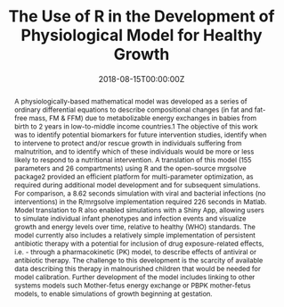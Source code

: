 ---
title: 'The Use of R in the Development of Physiological Model for Healthy Growth'
authors:
- Rena J. Eudy-Byrne
date: '2018-08-15T00:00:00Z'

# Schedule page publish date (NOT proceeding's date).
publishDate: '20001-01-01T00:00:00Z'

# proceeding type.
# Legend: 0 = Uncategorized; 1 = Talk, 2 = Keynote, 3 = Workshop
# To add more update publications_types.toml and en.yaml
publication_types: ['1']
publication_type_description: Talk

# proceeding name and optional abbreviated proceeding name.
publication: Presented at 2018 Conference
publication_short: Presented at 2018 Conference

abstract: A physiologically-based mathematical model was developed as a series of ordinary differential equations to describe compositional changes (in fat and fat-free mass, FM & FFM) due to metabolizable energy exchanges in babies from birth to 2 years in low-to-middle income countries.1 The objective of this work was to identify potential biomarkers for future intervention studies, identify when to intervene to protect and/or rescue growth in individuals suffering from malnutrition, and to identify which of these individuals would be more or less likely to respond to a nutritional intervention. A translation of this model (155 parameters and 26 compartments) using R and the open-source mrgsolve package2 provided an efficient platform for multi-parameter optimization, as required during additional model development and for subsequent simulations. For comparison, a 8.62 seconds simulation with viral and bacterial infections (no interventions) in the R/mrgsolve implementation required 226 seconds in Matlab. Model translation to R also enabled simulations with a Shiny App, allowing users to simulate individual infant phenotypes and infection events and visualize growth and energy levels over time, relative to healthy (WHO) standards. The model currently also includes a relatively simple implementation of persistent antibiotic therapy with a potential for inclusion of drug exposure-related effects, i.e. - through a pharmacokinetic (PK) model, to describe effects of antiviral or antibiotic therapy. The challenge to this development is the scarcity of available data describing this therapy in malnourished children that would be needed for model calibration. Further development of the model includes linking to other systems models such Mother-fetus energy exchange or PBPK mother-fetus models, to enable simulations of growth beginning at gestation.

tags:
- Rstudio
featured: false

links:
url_slides: 'https://github.com/rinpharma/2018_presentations/blob/master/talks_folder/2018-Byrne-Physiological_Model_for_Healthy_Growth.html'
url_video: ''

---